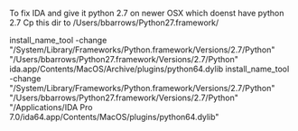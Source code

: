 To fix IDA and give it python 2.7 on newer OSX which doenst have python 2.7
Cp this dir to /Users/bbarrows/Python27.framework/

install_name_tool -change "/System/Library/Frameworks/Python.framework/Versions/2.7/Python" "/Users/bbarrows/Python27.framework/Versions/2.7/Python" ida.app/Contents/MacOS/Archive/plugins/python64.dylib
install_name_tool -change "/System/Library/Frameworks/Python.framework/Versions/2.7/Python" "/Users/bbarrows/Python27.framework/Versions/2.7/Python" "/Applications/IDA Pro 7.0/ida64.app/Contents/MacOS/plugins/python64.dylib"
